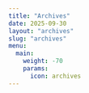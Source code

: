 ```yaml
---
title: "Archives"
date: 2025-09-30
layout: "archives"
slug: "archives"
menu:
  main:
    weight: -70
    params:
      icon: archives
---
```

